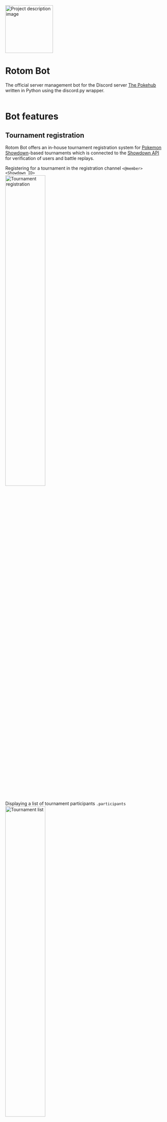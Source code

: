 <picture>
  <img src="./img/rotombot_logo.png" alt="Project description image" height="150px" width="150px"/>
</picture>

# Rotom Bot
The official server management bot for the Discord server <a href="https://discord.gg/7FBupspBZB"> The Pokehub</a> written in Python using the discord.py wrapper.
</br></br>


# Bot features
## Tournament registration
Rotom Bot offers an in-house tournament registration system for <a href="https://pokemonshowdown.com/"> Pokemon Showdown</a>-based tournaments 
which is connected to the <a href="https://github.com/smogon/pokemon-showdown-client/blob/master/WEB-API.md">Showdown API</a> for verification of users and battle replays. 

Registering for a tournament in the registration channel ```<@member> <Showdown ID>``` </br>
<picture>
  <img src="./img/rotombot_tour_reg.jpg" alt="Tournament registration" height="50%" width="50%"/>
</picture>
  
Displaying a list of tournament participants ```.participants``` </br>
<picture>
  <img src="./img/rotombot_tour_list.jpg" alt="Tournament list" height="50%" width="50%" />
</picture>
  
Announcement of battle replay results dynamically </br>
<picture>
  <img src="./img/rotombot_tour_verify_replay.jpg" alt="Tournament verify replay" height="50%" width="50%"/>
</picture>
  <picture>
  <img src="./img/rotombot_tour_annouce_outcome.jpg" alt="Tournament announce outcome" height="50%" width="50%"/>
</picture>


## League management
The server hosts Pokemon league-style tournaments/events annually in which most, if not all components of the tournament are handled by Rotom Bot itself.

Display registered pool of challenger ```.pl <gen>``` or elite ```.epl <gen>``` </br>
<picture>
  <img src="./img/rotombot_league_pool.jpg" alt="League pool" height="50%" width="50%" />
</picture>
  <picture>
  <img src="./img/rotombot_league_epool.jpg" alt="League elite pool" height="50%" width="50%" />
</picture>

Display profile of normal participant (challenger, gym leader, elite) ```.p <gen>``` </br>
<picture>
  <img src="./img/rotombot_league_profile.jpg" alt="League profile" height="50%" width="50%"/>
</picture>

Display profile of current champion  ```.champion``` </br>
  <picture>
  <img src="./img/rotombot_league_profile_champ.jpg" alt="League champion profile" height="50%" width="50%"/>
</picture>


## Role management for teams
Rotom Bot offers a role management system for "Villain Teams" based on the main Pokemon games. 
Members can freely join teams via Rotom Bot commands to access secret team chats with a 24-hour limit.

Select a desired team from the given choices  ```.jt``` </br>
<picture>
  <img src="./img/rotombot_team_reg_selection.jpg" alt="Join team selection" height="50%" width="50%"/>
</picture>

Directly join a team ```.jt <Team>``` </br>
<picture>
  <img src="./img/rotombot_team_reg_direct.png" alt="Join team direct" height="50%" width="50%"/>
</picture>

Leave your current team ```.jt None``` </br>
<picture>
  <img src="./img/rotombot_team_leave.png" alt="Leave team" height="50%" width="50%"/>
</picture>

Bot restricts member from switching teams if they have just switched teams recently within 24 hours
<picture>
  <img src="./img/rotombot_team_duration_limit.jpg" alt="Team switch duration limit" height="50%" width="50%"/>
</picture>


## Profanity filter
Messages sent in server is filtered through a profanity filter based on <a href="https://github.com/snguyenthanh/better_profanity">better_profanity</a>
to introduce a Discord Pokemon community suitable for all ages. 

Disallowed messages are deleted by the bot immediately </br>
<picture>
  <img src="./img/rotombot_profanity_delete_msg.jpg" alt="Profanity delete message" height="50%" width="50%"/>
</picture>

Deleted messages are logged in a moderator channel </br>
<picture>
  <img src="./img/rotombot_profanity_deleted_msg.jpg" alt="Profanity deleted" height="50%" width="50%"/>
</picture>


## Text translation
Rotom Bot offers a text translation feature, which comes in handy in case someone sent a non-English message in chat. 
Based on <a href="https://github.com/ssut/py-googletrans">Googletrans</a> with some slight modifications.

Text translation with auto-detect language ```.t <text to be translated>``` </br>
<picture>
  <img src="./img/rotombot_translator_auto.jpg" alt="Text translation auto-detect" height="50%" width="50%"/>
</picture>

Text translation with input-output languages defined ```.t <text to be translated> --<input lang> --<output lang>``` </br>
<picture>
  <img src="./img/rotombot_translator_src_dst.jpg" alt="Text translation input-output" height="50%" width="50%"/>
</picture>


## Urban Dictionary and English Dictionary feature
Rotom Bot offers lookup of text on the Urban Dictionary via <a href="https://rapidapi.com/community/api/urban-dictionary">Urban Dictionary API on RapidAPI</a> and English dictionaries via <a href="https://github.com/geekpradd/PyDictionary">PyDictionary</a>

Text lookup on Urban Dictionary ```.urban <text to be searched>``` </br>
<picture>
  <img src="./img/rotombot_urban.jpg" alt="Urban" height="50%" width="50%"/>
</picture>

Text lookup on an English Dictionary ```.dict <text to be searched>``` </br>
<picture>
  <img src="./img/rotombot_dict.jpg" alt="Dict" height="50%" width="50%"/>
</picture>


## Snipe and edit snipe feature
Rotom Bot offers snipe (recover the previous message deleted) and esnipe (recover the previous message edited) features which works for messages modified within the last 60 seconds. These features are mainly for some conversational fun in the server.

Snipe message ```.snipe``` </br>
<picture>
  <img src="./img/rotombot_snipe.jpg" alt="Urban" height="50%" width="50%"/>
</picture>

Edit snipe message ```.es``` </br>
<picture>
  <img src="./img/rotombot_esnipe.jpg" alt="Dict" height="50%" width="50%"/>
</picture>


## Games section
Rotom Bot offers a game section which includes a few message-based games. Nobody really plays them nowadays though :( , 
but they were an interesting learning experience for the dev.

Guess The Number ```.gg``` </br>
<picture>
  <img src="./img/rotombot_guess_numbers.jpg" alt="Guess The Number" height="50%" width="50%"/>
</picture>

Tic-Tac-Toe (implemented this one with a minimax algorithm) ```.ttt``` </br>
<picture>
  <img src="./img/rotombot_ttt.jpg" alt="Tic-Tac-Toe" height="50%" width="50%"/>
</picture>

Rock-Paper-Scissors ```.rps``` </br>
<picture>
  <img src="./img/rotombot_rps.jpg" alt="Rock-Paper-Scissors" height="50%" width="50%"/>
</picture>


## Miscellaneous features
Rotom Bot offers a multitude of other smaller features which are generally quite useful. 

Discord avatar/profile picture of a server member or self ```.av <Member name>(optional)``` </br>
<picture>
  <img src="./img/rotombot_av.jpg" alt="Avatar" height="50%" width="50%"/>
</picture>

Pokedex entry of a pokemon  ```.dex <Pokemon name>``` </br>
<picture>
  <img src="./img/rotombot_dex.jpg" alt="Dex" height="50%" width="50%"/>
</picture>

Competitive pokemon sets fetched from Smogon ```sets <Pokemon name>``` </br>
<picture>
  <img src="./img/rotombot_sets.jpg" alt="Sets" height="50%" width="50%"/>
</picture>

Pokemon weakness based on typing ```.weak <Pokemon name>``` </br>
<picture>
  <img src="./img/rotombot_weakness.jpg" alt="Weakness" height="50%" width="50%"/>
</picture>

Learnset of Pokemon (all moves that can be learned) ```.learnset <Pokemon name>``` </br>
<picture>
  <img src="./img/rotombot_learnset.jpg" alt="Weakness" height="50%" width="50%"/>
</picture>
